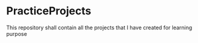# PracticeProjects
This repository shall contain all the projects that I have created for learning purpose
